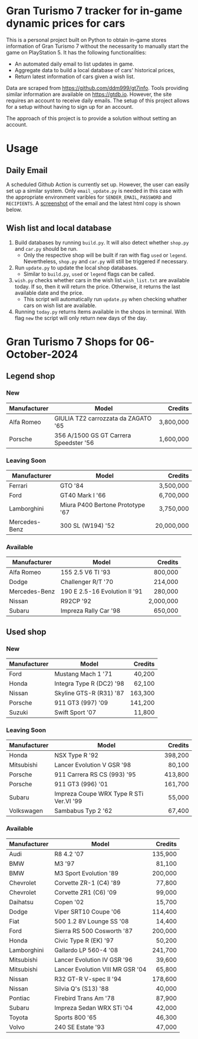 # Gran Turismo 7 tracker for in-game dynamic prices for cars

This is a personal project built on Python to obtain in-game stores information of Gran Turismo 7 without the necessarity to manually start the game on PlayStation 5. It has the following functionalities:

- An automated daily email to list updates in game.
- Aggregate data to build a local database of cars' historical prices,
- Return latest information of cars given a wish list.

Data are scraped from https://github.com/ddm999/gt7info. Tools providing similar information are available on https://gtdb.io. However, the site requires an account to receive daily emails. The setup of this project allows for a setup without having to sign up for an account.

The approach of this project is to provide a solution without setting an account.

# Usage

## Daily Email

A scheduled Github Action is currently set up. However, the user can easily set up a similar system. Only `email_update.py` is needed in this case with the appropriate environment varibles for `SENDER_EMAIL`, `PASSWORD` and `RECIPIENTS`. A [screenshot](https://raw.githubusercontent.com/marcohoucheng/Gran-Turismo-7-Price-Tracker/main/data/email_screenshot.png) of the email and the latest html copy is shown below.

## Wish list and local database

1. Build databases by running `build.py`. It will also detect whether `shop.py` and `car.py` should be run.
    - Only the respective shop will be built if ran with flag `used` or `legend`. Nevertheless, `shop.py` and `car.py` will still be triggered if necessary.
2. Run `update.py` to update the local shop databases.
    - Similar to `build.py`, `used` or `legend` flags can be called.
3. `wish.py` checks whether cars in the wish list `wish_list.txt` are available today. If so, then it will return the price. Otherwise, it returns the last available date and the price.
    - This script will automatically run `update.py` when checking whather cars on wish list are available.
4. Running `today.py` returns items available in the shops in terminal. With flag `new` the script will only return new days of the day.


# Gran Turismo 7 Shops for 06-October-2024



## Legend shop

### New
 | Manufacturer | Model | Credits |
 | --- | --- | --: |
|Alfa Romeo|GIULIA TZ2 carrozzata da ZAGATO '65|3,800,000|
|Porsche|356 A/1500 GS GT Carrera Speedster '56|1,600,000|

### Leaving Soon
 | Manufacturer | Model | Credits |
 | --- | --- | --: |
|Ferrari|GTO '84|3,500,000|
|Ford|GT40 Mark I '66|6,700,000|
|Lamborghini|Miura P400 Bertone Prototype '67|3,750,000|
|Mercedes-Benz|300 SL (W194) '52|20,000,000|

### Available
 | Manufacturer | Model | Credits |
 | --- | --- | --: |
|Alfa Romeo|155 2.5 V6 TI '93|800,000|
|Dodge|Challenger R/T '70|214,000|
|Mercedes-Benz|190 E 2.5-16 Evolution II '91|280,000|
|Nissan|R92CP '92|2,000,000|
|Subaru|Impreza Rally Car '98|650,000|


## Used shop

### New
 | Manufacturer | Model | Credits |
 | --- | --- | --: |
|Ford|Mustang Mach 1 '71|40,200|
|Honda|Integra Type R (DC2) '98|62,100|
|Nissan|Skyline GTS-R (R31) '87|163,300|
|Porsche|911 GT3 (997) '09|141,200|
|Suzuki|Swift Sport '07|11,800|

### Leaving Soon
 | Manufacturer | Model | Credits |
 | --- | --- | --: |
|Honda|NSX Type R '92|398,200|
|Mitsubishi|Lancer Evolution V GSR '98|80,100|
|Porsche|911 Carrera RS CS (993) '95|413,800|
|Porsche|911 GT3 (996) '01|161,700|
|Subaru|Impreza Coupe WRX Type R STi Ver.VI '99|55,000|
|Volkswagen|Sambabus Typ 2 '62|67,400|

### Available
 | Manufacturer | Model | Credits |
 | --- | --- | --: |
|Audi|R8 4.2 '07|135,900|
|BMW|M3 '97|81,100|
|BMW|M3 Sport Evolution '89|200,000|
|Chevrolet|Corvette ZR-1 (C4) '89|77,800|
|Chevrolet|Corvette ZR1 (C6) '09|99,000|
|Daihatsu|Copen '02|15,700|
|Dodge|Viper SRT10 Coupe '06|114,400|
|Fiat|500 1.2 8V Lounge SS '08|14,400|
|Ford|Sierra RS 500 Cosworth '87|200,000|
|Honda|Civic Type R (EK) '97|50,200|
|Lamborghini|Gallardo LP 560-4 '08|241,700|
|Mitsubishi|Lancer Evolution IV GSR '96|39,600|
|Mitsubishi|Lancer Evolution VIII MR GSR '04|65,800|
|Nissan|R32 GT-R V-spec II '94|178,600|
|Nissan|Silvia Q's (S13) '88|40,000|
|Pontiac|Firebird Trans Am '78|87,900|
|Subaru|Impreza Sedan WRX STi '04|42,000|
|Toyota|Sports 800 '65|46,300|
|Volvo|240 SE Estate '93|47,000|
